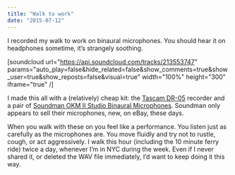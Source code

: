 ```yaml
---
title: "Walk to work"
date: "2015-07-12"
---
```


I recorded my walk to work on binaural microphones. You should hear it on headphones sometime, it’s strangely soothing.

\[soundcloud url="https://api.soundcloud.com/tracks/213553747" params="auto\_play=false&hide\_related=false&show\_comments=true&show\_user=true&show\_reposts=false&visual=true" width="100%" height="300" iframe="true" /\]

I made this all with a (relatively) cheap kit: the [Tascam DR-05](http://tascam.com/product/dr-05/) recorder and a pair of [Soundman OKM II Studio Binaural Microphones](http://www.ebay.com/itm/Binaural-microphone-OKM-II-Rock-Studio-/220613362284). Soundman only appears to sell their microphones, new, on eBay, these days.

When you walk with these on you feel like a performance. You listen just as carefully as the microphones are. You move fluidly and try not to rustle, cough, or act aggressively. I walk this hour (including the 10 minute ferry ride) twice a day, whenever I’m in NYC during the week. Even if I never shared it, or deleted the WAV file immediately, I’d want to keep doing it this way.
